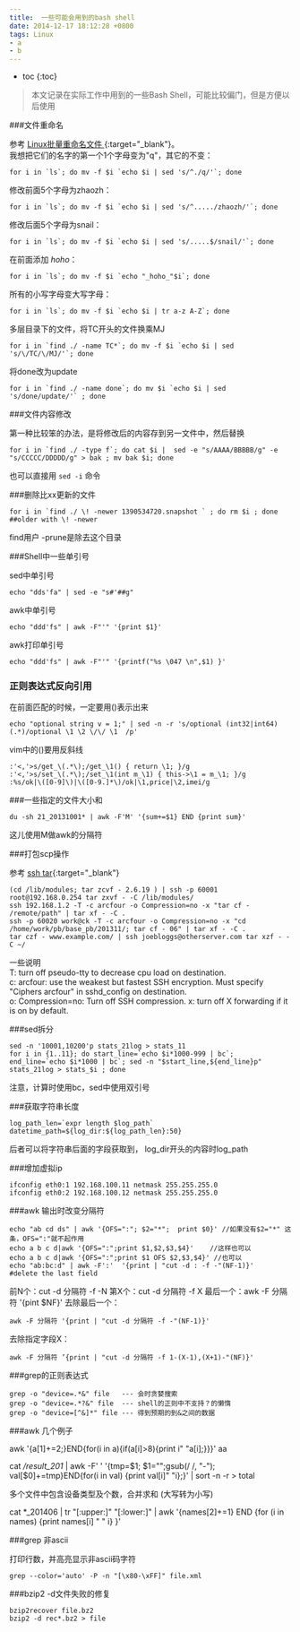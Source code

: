 ```yaml
---
title:  一些可能会用到的bash shell
date: 2014-12-17 18:12:28 +0800
tags: Linux
- a
- b
---
```


* toc 
{:toc}

> 本文记录在实际工作中用到的一些Bash Shell，可能比较偏门，但是方便以后使用

###文件重命名

参考 [Linux批量重命名文件 ](http://snailwarrior.blog.51cto.com/680306/139706){:target="_blank"}。  
我想把它们的名字的第一个1个字母变为"q"，其它的不变： 

    for i in `ls`; do mv -f $i `echo $i | sed 's/^./q/'`; done
    
修改前面5个字母为zhaozh：

    for i in `ls`; do mv -f $i `echo $i | sed 's/^...../zhaozh/'`; done
    
修改后面5个字母为snail：
    
    for i in `ls`; do mv -f $i `echo $i | sed 's/.....$/snail/'`; done
    
在前面添加 _hoho_：
    
    for i in `ls`; do mv -f $i `echo "_hoho_"$i`; done
    
所有的小写字母变大写字母：

    for i in `ls`; do mv -f $i `echo $i | tr a-z A-Z`; done
    
多层目录下的文件，将TC开头的文件换乘MJ

    for i in `find ./ -name TC*`; do mv -f $i `echo $i | sed 's/\/TC/\/MJ/'`; done
    
将done改为update
    
    for i in `find ./ -name done`; do mv $i `echo $i | sed 's/done/update/'` ; done
    
###文件内容修改

第一种比较笨的办法，是将修改后的内容存到另一文件中，然后替换

    for i in `find ./ -type f`; do cat $i |  sed -e "s/AAAA/BBBBB/g" -e "s/CCCCC/DDDDD/g" > bak ; mv bak $i; done

也可以直接用 `sed -i` 命令  

###删除比xx更新的文件   
    
    for i in `find ./ \! -newer 1390534720.snapshot ` ; do rm $i ; done   ##older with \! -newer
    
find用户 -prune是除去这个目录
    
###Shell中一些单引号

sed中单引号

    echo "dds'fa" | sed -e "s#'##g"
    
awk中单引号

    echo "ddd'fs" | awk -F"'" '{print $1}'
    
awk打印单引号

    echo "ddd'fs" | awk -F"'" '{printf("%s \047 \n",$1) }'
    
### 正则表达式反向引用

在前面匹配的时候，一定要用()表示出来

    echo "optional string v = 1;" | sed -n -r 's/optional (int32|int64) (.*)/optional \1 \2 \/\/ \1  /p'
    
vim中的()要用反斜线 

    :'<,'>s/get_\(.*\);/get_\1() { return \1; }/g        
    :'<,'>s/set_\(.*\);/set_\1(int m_\1) { this->\1 = m_\1; }/g
    :%s/ok|\([0-9]\)|\([0-9.]*\)/ok|\1,price|\2,imei/g
    
###一些指定的文件大小和

    du -sh 21_20131001* | awk -F'M' '{sum+=$1} END {print sum}'

这儿使用M做awk的分隔符

###打包scp操作

参考 [ssh tar](http://www.thingy-ma-jig.co.uk/blog/03-09-2008/using-tar-and-ssh-improve-scp-speeds){:target="_blank"}  

    (cd /lib/modules; tar zcvf - 2.6.19 ) | ssh -p 60001 root@192.168.0.254 tar zxvf - -C /lib/modules/
    ssh 192.168.1.2 -T -c arcfour -o Compression=no -x "tar cf - /remote/path" | tar xf - -C .
    ssh -p 60020 work@ck -T -c arcfour -o Compression=no -x "cd /home/work/pb/base_pb/201311/; tar cf - 06" | tar xf - -C .
    tar czf - www.example.com/ | ssh joebloggs@otherserver.com tar xzf - -C ~/

一些说明    
T: turn off pseudo-tty to decrease cpu load on destination.  
c: arcfour: use the weakest but fastest SSH encryption. Must specify "Ciphers arcfour" in sshd_config on destination.  
o: Compression=no: Turn off SSH compression.
x: turn off X forwarding if it is on by default.

###sed拆分

    sed -n '10001,10200'p stats_21log > stats_11
    for i in {1..11}; do start_line=`echo $i*1000-999 | bc`; end_line=`echo $i*1000 | bc`; sed -n "$start_line,${end_line}p" stats_21log > stats_$i ; done
    
注意，计算时使用bc，sed中使用双引号

###获取字符串长度

    log_path_len=`expr length $log_path`
    datetime_path=${log_dir:${log_path_len}:50}  

后者可以将字符串后面的字段获取到， log_dir开头的内容时log_path  

###增加虚拟ip

    ifconfig eth0:1 192.168.100.11 netmask 255.255.255.0
    ifconfig eth0:2 192.168.100.12 netmask 255.255.255.0
    
###awk 输出时改变分隔符

    echo "ab cd ds" | awk '{OFS=":"; $2="*";  print $0}' //如果没有$2="*" 这条，OFS=":"就不起作用
    echo a b c d|awk '{OFS=":";print $1,$2,$3,$4}'    //这样也可以
    echo a b c d|awk '{OFS=":";print $1 OFS $2,$3,$4}' //也可以
    echo "ab:bc:d" | awk -F':'  '{print | "cut -d : -f -"(NF-1)}'      #delete the last field
    
前N个：cut -d 分隔符 -f -N
第X个：cut -d 分隔符 -f X
最后一个：awk -F 分隔符 '{pint $NF}'
去除最后一个：

    awk -F 分隔符 '{print | "cut -d 分隔符 -f -"(NF-1)}'
    
去除指定字段X：

    awk -F 分隔符 ’{print | "cut -d 分隔符 -f 1-(X-1),(X+1)-"(NF)}' 
    
###grep的正则表达式

    grep -o "device=.*&" file   --- 会时贪婪搜索
    grep -o "device=.*?&" file  --- shell的正则中不支持？的懒惰
    grep -o "device=[^&]*" file --- 得到预期的到&之间的数据
    
###awk 几个例子

   awk '{a[$1]+=$2;}END{for(i in a){if(a[i]>8){print i" "a[i];}}}' aa

   cat */result_201* | awk -F' ' '{tmp=$1; $1="";gsub(/ /, "-"); val[$0]+=tmp}END{for(i in val) {print val[i]" "i};}' | sort -n -r > total 

多个文件中包含设备类型及个数，合并求和 (大写转为小写)

   cat *_201406 | tr "[:upper:]" "[:lower:]" | awk '{names[$2]+=$1} END {for (i in names) {print names[i] " " i} }'

###grep 非ascii

打印行数，并高亮显示非ascii码字符

    grep --color='auto' -P -n "[\x80-\xFF]" file.xml
    

###bzip2 -d文件失败的修复

    bzip2recover file.bz2
    bzip2 -d rec*.bz2 > file    
